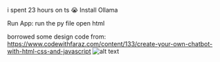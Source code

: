 i spent 23 hours on ts 😭 
Install Ollama

Run App:
run the py file
open html

borrowed some design code from: https://www.codewithfaraz.com/content/133/create-your-own-chatbot-with-html-css-and-javascript
![alt text](https://i.imgur.com/hy2Ecba.png)
